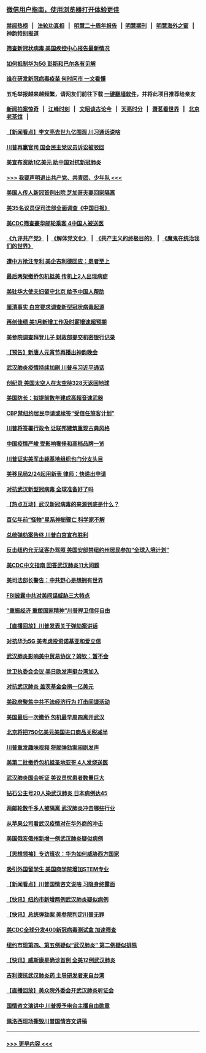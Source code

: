 ### [微信用户指南，使用浏览器打开体验更佳](https://github.com/gfw-breaker/banned-news1/blob/master/indexes/wechat-guide.md?t=0)
#### [禁闻热榜](热点新闻.md?t=0)  &nbsp;&nbsp;|&nbsp;&nbsp; [法轮功真相](https://github.com/gfw-breaker/truth/blob/master/README.md?t=0) &nbsp;&nbsp;|&nbsp;&nbsp; [明慧二十周年报告](https://github.com/gfw-breaker/mh-reports/blob/master/README.md?t=0) &nbsp;&nbsp;|&nbsp;&nbsp;[明慧期刊](https://github.com/gfw-breaker/mh-qikan) &nbsp;&nbsp;|&nbsp;&nbsp; [明慧海外之窗](https://github.com/gfw-breaker/mh-news/blob/master/README.md?t=0) &nbsp;&nbsp;|&nbsp;&nbsp; [神韵特别报道](https://github.com/gfw-breaker/mh-news/blob/master/shenyun.md?t=0)
#### [筛查新冠状病毒 美国疾控中心报告最新情况](../pages/nsc412/n11853070.md?t=02081102) 
#### [如何抵制华为5G 彭斯和巴尔各有见解](../pages/nsc412/n11852535.md?t=02081102) 
#### [谁在研发新冠病毒疫苗 何时问市 一文看懂](../pages/nsc412/n11852840.md?t=02081102) 
#### 五毛举报越来越频繁，请网友们前往下载 [一键翻墙软件](https://github.com/gfw-breaker/ssr-accounts)，并将此项目推荐给亲友
#### [新闻拍案惊奇](https://github.com/gfw-breaker/banned-news1/blob/master/pages/link4.md) &nbsp;&nbsp;|&nbsp;&nbsp; [江峰时刻](https://github.com/gfw-breaker/banned-news1/blob/master/pages/link4.md) &nbsp;&nbsp;|&nbsp;&nbsp; [文昭谈古论今](https://github.com/gfw-breaker/banned-news1/blob/master/pages/link4.md) &nbsp;&nbsp;|&nbsp;&nbsp; [天亮时分](https://github.com/gfw-breaker/banned-news1/blob/master/pages/link4.md) &nbsp;&nbsp;|&nbsp;&nbsp; [萧茗看世界](https://github.com/gfw-breaker/banned-news1/blob/master/pages/link4.md) &nbsp;&nbsp;|&nbsp;&nbsp; [北京老茶馆](https://github.com/gfw-breaker/banned-news1/blob/master/pages/link4.md) &nbsp;&nbsp;|&nbsp;&nbsp; 
#### [【新闻看点】李文亮去世九亿围观 川习通话说啥](../pages/nsc412/n11852360.md?t=02081102) 
#### [川普再赢官司 国会民主党议员诉讼被驳回](../pages/nsc412/n11852287.md?t=02081102) 
#### [美宣布资助1亿美元 助中国对抗新冠肺炎](../pages/nsc412/n11852531.md?t=02081102) 
#### [>>> 我要声明退出共产党、共青团、少年队 <<<](https://github.com/begood0513/goodnews/blob/master/quit/letter.md) 
#### [美国人传人新冠首例出院 芝加哥夫妻回家隔离](../pages/nsc412/n11852452.md?t=02081102) 
#### [美35名议员促司法部全面调查《中国日报》](../pages/nsc412/n11852435.md?t=02081102) 
#### [美CDC筛查豪华邮轮乘客 4中国人被送医](../pages/nsc412/n11852085.md?t=02081102) 
#### [《九评共产党》](https://github.com/begood0513/9ping.md/blob/master/README.md) &nbsp;|&nbsp; [《解体党文化》](../../../../jtdwh.md/blob/master/README.md)  &nbsp;|&nbsp; [《共产主义的终极目的》](../../../../gczydzjmd.md/blob/master/README.md) &nbsp;|&nbsp; [《魔鬼在统治我们的世界》](../../../../mgztzwmdsj.md/blob/master/README.md) 
#### [遭中方抢注专利 美企吉利德回应：患者至上](../pages/nsc412/n11852037.md?t=02081102) 
#### [最后两架撤侨包机抵美 传机上2人出现病症](../pages/nsc412/n11852173.md?t=02081102) 
#### [美驻华大使夫妇留守北京 给予中国人帮助](../pages/nsc412/n11852165.md?t=02081102) 
#### [厘清事实 白宫要求调查新型冠状病毒起源](../pages/nsc412/n11852106.md?t=02081102) 
#### [再创佳绩 美1月新增工作及时薪增速超预期](../pages/nsc412/n11852174.md?t=02081102) 
#### [美参院调查拜登儿子 财政部提交机密银行记录](../pages/nsc412/n11851808.md?t=02081102) 
#### [【预告】新唐人元宵节再播出神韵晚会](../pages/nsc412/n11843192.md?t=02081102) 
#### [武汉肺炎疫情持续加剧 川普与习近平通话](../pages/nsc412/n11851613.md?t=02081102) 
#### [创纪录 美国太空人在太空待328天返回地球](../pages/nsc412/n11851266.md?t=02081102) 
#### [美国防长：拟提前数年建成高超音速武器](../pages/nsc412/n11850959.md?t=02081102) 
#### [CBP禁纽约居民申请或续签“受信任旅客计划”](../pages/nsc412/n11850857.md?t=02081102) 
#### [川普将签署行政令 让联邦建筑重现古典风格](../pages/nsc412/n11850654.md?t=02081102) 
#### [中国疫情严峻 受影响奢侈和高档品牌一览](../pages/nsc412/n11850319.md?t=02081102) 
#### [川普证实美军击毙基地组织也门分支头目](../pages/nsc412/n11850383.md?t=02081102) 
#### [美移民局2/24起用新表 律师：快递出申请](../pages/nsc412/n11848220.md?t=02081102) 
#### [对抗武汉新型冠病毒 全球准备好了吗](../pages/nsc412/n11850142.md?t=02081102) 
#### [【热点互动】武汉新冠病毒的来源到底是什么？](../pages/nsc412/n11849749.md?t=02081102) 
#### [百亿年前“怪物”星系神秘骤亡 科学家不解](../pages/nsc412/n11849863.md?t=02081102) 
#### [总统弹劾案告终 川普白宫宣布胜利](../pages/nsc412/n11849985.md?t=02081102) 
#### [反击纽约允无证客办驾照  美国安部禁纽约州居民参加“全球入境计划”](../pages/nsc412/n11849828.md?t=02081102) 
#### [美CDC中文指南 回答武汉肺炎11大问题](../pages/nsc412/n11849703.md?t=02081102) 
#### [美司法部长警告：中共野心是想拥有世界](../pages/nsc412/n11849769.md?t=02081102) 
#### [FBI披露中共对美间谍威胁三大特点](../pages/nsc412/n11849700.md?t=02081102) 
#### [“重振经济 重塑国家精神”川普捍卫信仰自由](../pages/nsc412/n11849641.md?t=02081102) 
#### [【直播回放】川普发表关于弹劾案讲话](../pages/nsc412/n11849472.md?t=02081102) 
#### [对抗华为5G 美考虑投资诺基亚和爱立信](../pages/nsc412/n11849510.md?t=02081102) 
#### [武汉肺炎影响美中贸易协议？姆钦：暂不会](../pages/nsc412/n11849497.md?t=02081102) 
#### [世卫执委会会议 美日欧发声挺台湾加入](../pages/nsc412/n11849433.md?t=02081102) 
#### [对抗武汉肺炎 盖茨基金会捐一亿美元](../pages/nsc412/n11848953.md?t=02081102) 
#### [美政府聚焦中共不法经济行为 打击间谍活动](../pages/nsc412/n11849322.md?t=02081102) 
#### [美国最后一次撤侨 包机最早周四离开武汉](../pages/nsc412/n11849395.md?t=02081102) 
#### [北京将把750亿美元美国进口商品关税减半](../pages/nsc412/n11848896.md?t=02081102) 
#### [川普重发趣味视频 将就弹劾案闹剧发声](../pages/nsc412/n11848715.md?t=02081102) 
#### [美第二批撤侨包机抵圣地亚哥 4人发烧送医](../pages/nsc412/n11847923.md?t=02081102) 
#### [武汉肺炎国会听证 美议员忧患者数量巨大](../pages/nsc412/n11844851.md?t=02081102) 
#### [钻石公主号20人染武汉肺炎 日本病例达45](../pages/nsc412/n11847823.md?t=02081102) 
#### [两邮轮数千多人被隔离 武汉肺炎冲击哪些行业](../pages/nsc412/n11847456.md?t=02081102) 
#### [从苹果公司看武汉疫情对在华外商的冲击](../pages/nsc412/n11847586.md?t=02081102) 
#### [美国俄亥俄州新增一例武汉肺炎疑似病例](../pages/nsc412/n11847714.md?t=02081102) 
#### [【思想领袖】专访班农：华为如何威胁西方国家](../pages/nsc412/n11847306.md?t=02081102) 
#### [吸引外国留学生 美国商学院增加STEM专业](../pages/nsc412/n11847417.md?t=02081102) 
#### [【新闻看点】川普国情咨文说啥 习隐身终露面](../pages/nsc412/n11847016.md?t=02081102) 
#### [【快讯】纽约市新增两例武汉肺炎疑似病例](../pages/nsc412/n11847250.md?t=02081102) 
#### [【快讯】总统弹劾案 美参院判定川普无罪](../pages/nsc412/n11847316.md?t=02081102) 
#### [美CDC全球分发400新冠病毒测试盒 加速筛查](../pages/nsc412/n11847260.md?t=02081102) 
#### [纽约市现第四、第五例疑似“武汉肺炎”   第二例疑似排除](../pages/nsc412/n11847332.md?t=02081102) 
#### [【快讯】威斯康星确诊首例 全美12例武汉肺炎](../pages/nsc412/n11847162.md?t=02081102) 
#### [吉利德抗武汉肺炎药 主导研发者来自台湾](../pages/nsc412/n11847064.md?t=02081102) 
#### [【直播回放】美众院外委会开武汉肺炎听证会](../pages/nsc412/n11846727.md?t=02081102) 
#### [国情咨文演讲中 川普授予电台主播自由勋章](../pages/nsc412/n11846815.md?t=02081102) 
#### [佩洛西现场撕毁川普国情咨文讲稿](../pages/nsc412/n11846724.md?t=02081102) 

----
#### [ >>> 更早内容 <<< ](../indexes/nsc412-earlier.md)
